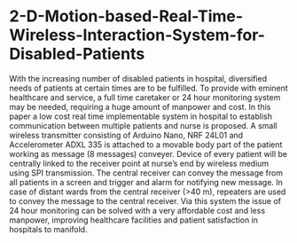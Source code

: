 # 2-D-Motion-based-Real-Time-Wireless-Interaction-System-for-Disabled-Patients

With the increasing number of disabled patients in
hospital, diversified needs of patients at certain times are to be
fulfilled. To provide with eminent healthcare and service, a full
time caretaker or 24 hour monitoring system may be needed,
requiring a huge amount of manpower and cost. In this paper
a low cost real time implementable system in hospital to establish
communication between multiple patients and nurse is proposed.
A small wireless transmitter consisting of Arduino Nano, NRF
24L01 and Accelerometer ADXL 335 is attached to a movable
body part of the patient working as message (8 messages) conveyer.
Device of every patient will be centrally linked to the
receiver point at nurse’s end by wireless medium using SPI transmission.
The central receiver can convey the message from all
patients in a screen and trigger and alarm for notifying new message.
In case of distant wards from the central receiver (>40 m),
repeaters are used to convey the message to the central receiver.
Via this system the issue of 24 hour monitoring can be solved
with a very affordable cost and less manpower, improving healthcare
facilities and patient satisfaction in hospitals to manifold.
